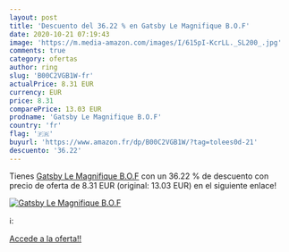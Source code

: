 ```yaml
---
layout: post
title: 'Descuento del 36.22 % en Gatsby Le Magnifique B.O.F'
date: 2020-10-21 07:19:43
image: 'https://m.media-amazon.com/images/I/615pI-KcrLL._SL200_.jpg'
comments: true
category: ofertas
author: ring
slug: 'B00C2VGB1W-fr'
actualPrice: 8.31 EUR
currency: EUR
price: 8.31
comparePrice: 13.03 EUR
prodname: 'Gatsby Le Magnifique B.O.F'
country: 'fr'
flag: '🇫🇷'
buyurl: 'https://www.amazon.fr/dp/B00C2VGB1W/?tag=tolees0d-21'
descuento: '36.22'
---
```


Tienes [Gatsby Le Magnifique B.O.F](https://www.amazon.fr/dp/B00C2VGB1W/?tag=tolees0d-21) con un 36.22 % de descuento con precio de oferta de 8.31 EUR (original: 13.03 EUR) en el siguiente enlace!

[![Gatsby Le Magnifique B.O.F](https://m.media-amazon.com/images/I/615pI-KcrLL._SL200_.jpg)](https://www.amazon.fr/dp/B00C2VGB1W/?tag=tolees0d-21)

ℹ️:


[Accede a la oferta!!](https://www.amazon.fr/dp/B00C2VGB1W/?tag=tolees0d-21)
